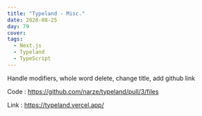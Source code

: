 ```yaml
---
title: "Typeland - Misc."
date: 2020-08-25
day: 79
cover:
tags:
  - Next.js
  - Typeland
  - TypeScript
---
```


Handle modifiers, whole word delete, change title, add github link

Code : https://github.com/narze/typeland/pull/3/files

Link : https://typeland.vercel.app/

